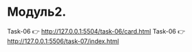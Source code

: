 # Модуль2. 
Task-06 👉  http://127.0.0.1:5504/task-06/card.html
Task-06 👉  http://127.0.0.1:5506/task-07/index.html
